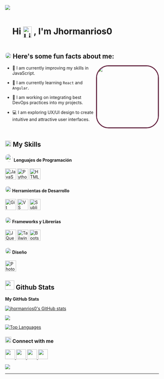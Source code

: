 <!--horizontal divider(gradiant)-->
<img src="https://user-images.githubusercontent.com/73097560/115834477-dbab4500-a447-11eb-908a-139a6edaec5c.gif">

<!--h1 without bottom border-->

<div id="user-content-toc">
  <ul align="left">
    <summary>
      <h1 style="display: inline-block">
        Hi
        <img src="https://media.tenor.com/M3NNZHZDkBkAAAAi/book-marina-lopes.gif" alt="Lightning Bolt" style="width: 1em; height: 1.3em; vertical-align: middle;">
        , I'm Jhormanrios0
      </h1>
    </summary>
  </ul>
</div>

<!--About Me-->

## <picture><img src="https://i.giphy.com/media/v1.Y2lkPTc5MGI3NjExaWU3YXU3MjJiMWlxbHYxdDJuN3dmbmtscndqc2F2MzZxemhod2xzeCZlcD12MV9pbnRlcm5hbF9naWZfYnlfaWQmY3Q9Zw/Yfl7CS7vQqnebA69aH/giphy.gif" width="20px" style="border-radius: 50%;"></picture> Here's some fun facts about me:

<picture> <img align="right" src="https://i.giphy.com/media/v1.Y2lkPTc5MGI3NjExMmVxMmhzd2NsaXlpbHg2cG1idTdsYnIzbnNnZTI3YmM0MjBubDM2cyZlcD12MV9pbnRlcm5hbF9naWZfYnlfaWQmY3Q9Zw/YbXLZ6dymH758xSEbM/giphy.gif" width="200px" style="border-radius: 20%; border: 3px solid #63213e"></picture>

- 🤖 I am currently improving my skills in JavaScript.

- 🌠 I am currently learning `React` and `Angular`.

- 🔅 I am working on integrating best DevOps practices into my projects.

- 💻 I am exploring UX/UI design to create intuitive and attractive user interfaces.

<br>

## <picture> <img src = "https://github.com/7oSkaaa/7oSkaaa/blob/main/Images/Programming_Languages.gif?raw=true" width = 20px> </picture> My Skills

#### <picture> <img src = "https://i.giphy.com/media/v1.Y2lkPTc5MGI3NjExbTZ3NjhtbTlrMW11d3Bza3FqMjE4a2FtZGlycGl4cWo1bWtvN3prOSZlcD12MV9pbnRlcm5hbF9naWZfYnlfaWQmY3Q9Zw/c0Jwn0I22a3XHgPaft/giphy.gif" width =  25px style ="border-radius: 50%"> </picture> Lenguajes de Programación

<p align="left">
  <a href="https://developer.mozilla.org/en-US/docs/Web/JavaScript" target="_blank" rel="noreferrer"><img src="https://raw.githubusercontent.com/danielcranney/readme-generator/main/public/icons/skills/javascript-colored.svg" width="36" height="36" alt="JavaScript" /></a>
  <a href="https://www.python.org/" target="_blank" rel="noreferrer"><img src="https://raw.githubusercontent.com/danielcranney/readme-generator/main/public/icons/skills/python-colored.svg" width="36" height="36" alt="Python" /></a>
  <a href="https://developer.mozilla.org/en-US/docs/Glossary/HTML5" target="_blank" rel="noreferrer"><img src="https://raw.githubusercontent.com/danielcranney/readme-generator/main/public/icons/skills/html5-colored.svg" width="36" height="36" alt="HTML5" /></a>
</p>

#### <picture> <img src = "https://i.giphy.com/media/v1.Y2lkPTc5MGI3NjExN3Q2M2toMm9uenNxb21sZW8yZW8yMTRqdHJ1ZDlvbnI5ZmEwbnZlbSZlcD12MV9pbnRlcm5hbF9naWZfYnlfaWQmY3Q9Zw/SS8CV2rQdlYNLtBCiF/giphy.gif" width = 20px style = "border-radius: 50%"> </picture> Herramientas de Desarrollo

<p align="left">
  <a href="https://git-scm.com/" target="_blank" rel="noreferrer"><img src="https://raw.githubusercontent.com/danielcranney/readme-generator/main/public/icons/skills/git-colored.svg" width="36" height="36" alt="Git" /></a>
  <a href="https://code.visualstudio.com/" target="_blank" rel="noreferrer"><img src="https://raw.githubusercontent.com/danielcranney/readme-generator/main/public/icons/skills/visualstudiocode.svg" width="36" height="36" alt="VS Code" /></a>
  <a href="https://www.sublimetext.com/index2" target="_blank" rel="noreferrer"><img src="https://raw.githubusercontent.com/danielcranney/readme-generator/main/public/icons/skills/sublimetext.svg" width="36" height="36" alt="Sublime Text" /></a>
</p>

#### <picture> <img src = "https://i.giphy.com/media/v1.Y2lkPTc5MGI3NjExd2o2MnUwYTc3azlybmtzM2Z6YW9meTYwOXlvdHZobXBhNjFmMXY5dSZlcD12MV9pbnRlcm5hbF9naWZfYnlfaWQmY3Q9Zw/xT77Y1T0zY1gR5qe5O/giphy.gif" width = 20px style= "border-radius: 50%"> </picture> Frameworks y Librerías

<p align="left">
  <a href="https://jquery.com/" target="_blank" rel="noreferrer"><img src="https://raw.githubusercontent.com/danielcranney/readme-generator/main/public/icons/skills/jquery-colored.svg" width="36" height="36" alt="JQuery" /></a>
  <a href="https://tailwindcss.com/" target="_blank" rel="noreferrer"><img src="https://raw.githubusercontent.com/danielcranney/readme-generator/main/public/icons/skills/tailwindcss-colored.svg" width="36" height="36" alt="TailwindCSS" /></a>
  <a href="https://getbootstrap.com/" target="_blank" rel="noreferrer"><img src="https://raw.githubusercontent.com/danielcranney/readme-generator/main/public/icons/skills/bootstrap-colored.svg" width="36" height="36" alt="Bootstrap" /></a>
</p>

#### <picture> <img src = "https://i.giphy.com/media/v1.Y2lkPTc5MGI3NjExa21mZW43bmQ3Mms3dmxlZGUxeGt0M3BzaDYybXR3cnB0bmlocjg3cCZlcD12MV9pbnRlcm5hbF9naWZfYnlfaWQmY3Q9Zw/26tn6t51nYZDwNIqI/giphy.gif" width = 20px style = "border-radius: 50%"> </picture> Diseño

<p align="left">
  <a href="https://www.adobe.com/uk/products/photoshop.html" target="_blank" rel="noreferrer"><img src="https://raw.githubusercontent.com/danielcranney/readme-generator/main/public/icons/skills/photoshop-colored.svg" width="36" height="36" alt="Photoshop" /></a>
</p>

## <picture> <img src = "https://github.com/7oSkaaa/7oSkaaa/blob/main/Images/Statistics.gif?raw=true" width = 30px> </picture> Github Stats

<b>My GitHub Stats</b>

<a href="http://www.github.com/jhormanrios0"><img src="https://github-readme-stats.vercel.app/api?username=jhormanrios0&show_icons=true&hide=&count_private=true&title_color=0891b2&text_color=ffffff&icon_color=0891b2&bg_color=1c1917&hide_border=true&show_icons=true" alt="jhormanrios0's GitHub stats" /></a>

<a href="http://www.github.com/jhormanrios0"><img src="https://github-readme-streak-stats.herokuapp.com/?user=jhormanrios0&stroke=ffffff&background=1c1917&ring=0891b2&fire=0891b2&currStreakNum=ffffff&currStreakLabel=0891b2&sideNums=ffffff&sideLabels=ffffff&dates=ffffff&hide_border=true" /></a>

<a href="https://github.com/jhormanrios0" align="left"><img src="https://github-readme-stats.vercel.app/api/top-langs/?username=jhormanrios0&langs_count=10&title_color=0891b2&text_color=ffffff&icon_color=0891b2&bg_color=1c1917&hide_border=true&locale=en&custom_title=Top%20%Languages" alt="Top Languages" /></a>

<!--profile visit count-->

<div align="center">

</div>
<!-- CONTACTO -->
<h3 align="left">
  <img src="https://media.tenor.com/pBrzvwLzbwoAAAAi/hacking-hack.gif" alt="Conectando..." width="20" height="20"> Connect with me
</h3>

<p align="left"> <a href="https://www.facebook.com/jhormandavid.rodriguezrios" target="_blank" rel="noreferrer"> <picture> <source media="(prefers-color-scheme: dark)" srcset="https://raw.githubusercontent.com/danielcranney/readme-generator/main/public/icons/socials/facebook-dark.svg" /> <source media="(prefers-color-scheme: light)" srcset="https://raw.githubusercontent.com/danielcranney/readme-generator/main/public/icons/socials/facebook.svg" /> <img src="https://raw.githubusercontent.com/danielcranney/readme-generator/main/public/icons/socials/facebook.svg" width="32" height="32" /> </picture> </a> <a href="https://www.github.com/jhormanrios0" target="_blank" rel="noreferrer"> <picture> <source media="(prefers-color-scheme: dark)" srcset="https://raw.githubusercontent.com/danielcranney/readme-generator/main/public/icons/socials/github-dark.svg" /> <source media="(prefers-color-scheme: light)" srcset="https://raw.githubusercontent.com/danielcranney/readme-generator/main/public/icons/socials/github.svg" /> <img src="https://raw.githubusercontent.com/danielcranney/readme-generator/main/public/icons/socials/github.svg" width="32" height="32" /> </picture> </a> <a href="http://www.instagram.com/riosj_02" target="_blank" rel="noreferrer"> <picture> <source media="(prefers-color-scheme: dark)" srcset="https://raw.githubusercontent.com/danielcranney/readme-generator/main/public/icons/socials/instagram-dark.svg" /> <source media="(prefers-color-scheme: light)" srcset="https://raw.githubusercontent.com/danielcranney/readme-generator/main/public/icons/socials/instagram.svg" /> <img src="https://raw.githubusercontent.com/danielcranney/readme-generator/main/public/icons/socials/instagram.svg" width="32" height="32" /> </picture> </a> <a href="https://www.linkedin.com/in/jhorman-rios-47b585224/" target="_blank" rel="noreferrer"> <picture> <source media="(prefers-color-scheme: dark)" srcset="https://raw.githubusercontent.com/danielcranney/readme-generator/main/public/icons/socials/linkedin-dark.svg" /> <source media="(prefers-color-scheme: light)" srcset="https://raw.githubusercontent.com/danielcranney/readme-generator/main/public/icons/socials/linkedin.svg" /> <img src="https://raw.githubusercontent.com/danielcranney/readme-generator/main/public/icons/socials/linkedin.svg" width="32" height="32" /> </picture> </a></p>

<!--horizontal divider(gradiant)-->
<img src="https://user-images.githubusercontent.com/73097560/115834477-dbab4500-a447-11eb-908a-139a6edaec5c.gif">

---
